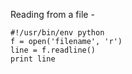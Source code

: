 Reading from a file  -
~~~~~~~~
#!/usr/bin/env python
f = open('filename', 'r')
line = f.readline()
print line
~~~~~~~~
